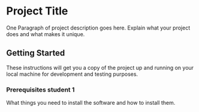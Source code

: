 # Project Title

One Paragraph of project description goes here. Explain what your project does and what makes it unique.

## Getting Started

These instructions will get you a copy of the project up and running on your local machine for development and testing purposes.

### Prerequisites student 1

What things you need to install the software and how to install them.


